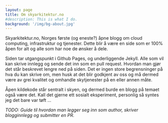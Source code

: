 ```yaml
---
layout: page
title: Om skyarkitektur.no
#description: This is what I do.
background: '/img/bg-about.jpg'
---
```


Skyarkitektur.no, Norges første (og eneste?) åpne blogg om cloud computing, infrastruktur og tjenester. Dette blir å være en side som er 100% åpen for alt og alle som har noe de ønsker å dele.

Siden tar utgangspunkt i Github Pages, og underliggende Jekyll. Alle som vil kan skrive innlegg og sende det inn som en pull request. Hvordan man gjør det står beskrevet lengre ned på siden. Det er ingen store begrensninger på hva du kan skrive om, men husk at det blir godkjent av oss og må dermed være av grei kvalitet og omhandle skytjenester på en eller annen måte.

Åpen kildekode står sentralt i skyen, og dermed burde en blogg på temaet også være det. Kall det gjerne ett sosialt eksperiment, personlig så syntes jeg det bare var tøft …

*TODO: Guide til hvordan man legger seg inn som author, skriver blogginnlegg og submitter en PR.*
